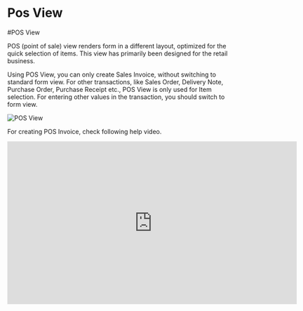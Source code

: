 # Pos View

#POS View

POS (point of sale) view renders form in a different layout, optimized for the quick selection of items. This view has primarily been designed for the retail business.

Using POS View, you can only create Sales Invoice, without switching to standard form view. For other transactions, like Sales Order, Delivery Note, Purchase Order, Purchase Receipt etc., POS View is only used for Item selection. For entering other values in the transaction, you should switch to form view.

<img alt="POS View" class="screenshot" src="/docs/assets/img/articles/pos-view.gif">

For creating POS Invoice, check following help video.

<iframe width="660" height="371" src="https://www.youtube.com/embed/4WkelWkbP_c" frameborder="0" allowfullscreen></iframe>